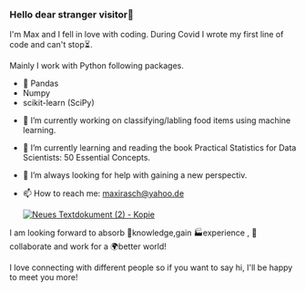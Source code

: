 ### Hello dear stranger visitor👋

I'm Max and I fell in love with coding. During Covid I wrote my first line of code and can't stop⏳.

Mainly I work with Python following packages.
* 🐼 Pandas 
* Numpy
* scikit-learn (SciPy)



- 🔭 I’m currently working on classifying/labling food items using machine learning. 
- 🌱 I’m currently learning and reading the book Practical Statistics for Data Scientists: 50 Essential Concepts.
- 🤔 I’m always looking for help with gaining a new perspectiv. 
- 📫 How to reach me: maxirasch@yahoo.de

     [![Neues Textdokument (2) - Kopie](https://user-images.githubusercontent.com/95548513/155560153-4ce778e5-53ca-4a17-9874-7216c2ceb43b.svg)](https://www.linkedin.com/in/maximilian-rasch/)


I am looking forward to absorb 🧠knowledge,gain 🏭experience , 🤝collaborate and work for a 🌍better world!

I love connecting with different people so if you want to say hi, I'll be happy to meet you more! 

